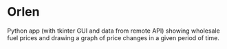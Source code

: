 # Orlen
Python app (with tkinter GUI and data from remote API) showing wholesale fuel prices and drawing a graph of price changes in a given period of time.
